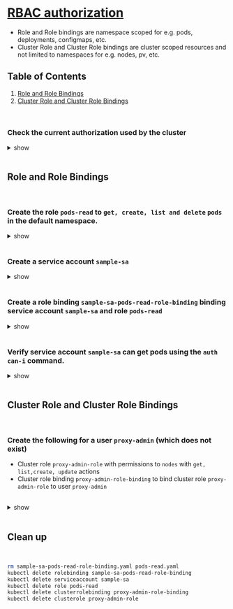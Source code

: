 # [RBAC authorization](https://kubernetes.io/docs/reference/access-authn-authz/rbac/)

- Role and Role bindings are namespace scoped for e.g. pods, deployments, configmaps, etc.
- Cluster Role and Cluster Role bindings are cluster scoped resources and not limited to namespaces for e.g. nodes, pv, etc.

## Table of Contents
1. [Role and Role Bindings](#role-and-role-bindings)
2. [Cluster Role and Cluster Role Bindings](#cluster-role-and-cluster-role-bindings)

<br />

### Check the current authorization used by the cluster 

<details><summary>show</summary><p>

Check the `/etc/kubernetes/manifests/kube-apiserver.yaml` for the `--authorization-mode=Node,RBAC` 

</p></details> 

<br />

## Role and Role Bindings

<br />

### Create the role `pods-read` to `get, create, list and delete` `pods` in the default namespace.

<details><summary>show</summary><p>

```bash
kubectl create role pods-read --verb=get,create,list,delete --resource=pods
```

OR 

```yaml
cat << EOF > pods-read.yaml
apiVersion: rbac.authorization.k8s.io/v1
kind: Role
metadata:
  name: pods-read
rules:
- apiGroups:
  - ""
  resources:
  - pods
  verbs:
  - get
  - create
  - list
  - delete
EOF

kubectl apply -f pods-read.yaml
```

```bash
# verify
kubectl get role pods-read
# NAME        CREATED AT
# pods-read   2021-12-13T01:35:10Z
```

</p></details> 

<br />

### Create a service account `sample-sa`

<details><summary>show</summary><p>

```bash
kubectl create sa sample-sa
```

OR

```yaml
cat << EOF > sample-sa.yaml
apiVersion: v1
kind: ServiceAccount
metadata:
  creationTimestamp: null
  name: sample-sa
EOF

kubectl apply -f sample-sa.yaml
```

```bash
# verify
kubectl get serviceaccount sample-sa
# NAME        SECRETS   AGE
# sample-sa   1         14s
```

</p></details> 

<br />

### Create a role binding `sample-sa-pods-read-role-binding` binding service account `sample-sa` and role `pods-read`

<details><summary>show</summary><p>

```bash
kubectl create rolebinding sample-sa-pods-read-role-binding --serviceaccount=default:sample-sa --role=pods-read
```

OR 

```yaml
cat << EOF > sample-sa-pods-read-role-binding.yaml
apiVersion: rbac.authorization.k8s.io/v1
kind: RoleBinding
metadata:
  creationTimestamp: null
  name: sample-sa-pods-read-role-binding
roleRef:
  apiGroup: rbac.authorization.k8s.io
  kind: Role
  name: pods-read
subjects:
- kind: ServiceAccount
  name: sample-sa
  namespace: default
EOF

kubectl apply -f sample-sa-pods-read-role-binding.yaml
```

```bash
# verify
kubectl get rolebinding sample-sa-pods-read-role-binding
# NAME                               ROLE             AGE
# sample-sa-pods-read-role-binding   Role/pods-read   18s
```

</p></details>

<br />

### Verify service account `sample-sa` can get pods using the `auth can-i` command.

<details><summary>show</summary><p>

```bash
# verify
kubectl auth can-i get pods --as system:serviceaccount:default:sample-sa
# yes
```
</p></details>

<br />

## Cluster Role and Cluster Role Bindings

<br />

### Create the following for a user `proxy-admin` (which does not exist)
 - Cluster role `proxy-admin-role` with permissions to `nodes` with `get, list,create, update` actions
 - Cluster role binding `proxy-admin-role-binding` to bind cluster role `proxy-admin-role` to user `proxy-admin`

<br />

<details><summary>show</summary><p>

```bash
kubectl create clusterrole proxy-admin-role --resource=nodes --verb=get,list,create,update
kubectl create clusterrolebinding proxy-admin-role-binding --user=proxy-admin --clusterrole=proxy-admin-role
```

```bash
# verify
kubectl auth can-i get nodes --as proxy-admin
# yes
```

</p></details>

<br />

## Clean up 

<br />

```bash
rm sample-sa-pods-read-role-binding.yaml pods-read.yaml
kubectl delete rolebinding sample-sa-pods-read-role-binding
kubectl delete serviceaccount sample-sa
kubectl delete role pods-read
kubectl delete clusterrolebinding proxy-admin-role-binding
kubectl delete clusterole proxy-admin-role
```